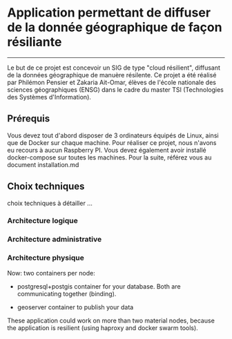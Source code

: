 # Application permettant de diffuser de la donnée géographique de façon résiliante

---------------------------------------------------------------------------------------------------

Le but de ce projet est concevoir un SIG de type "cloud résilient", diffusant de la données géographique de manuère résilente. Ce projet a été réalisé par Philémon Pensier et Zakaria Ait-Omar, élèves de l'école nationale des sciences géographiques (ENSG) dans le cadre du master TSI (Technologies des Systèmes d'Information).

## Prérequis

Vous devez tout d'abord disposer de 3 ordinateurs équipés de Linux, ainsi que de Docker sur chaque machine. Pour réaliser ce projet, nous n'avons eu recours à aucun Raspberry PI. Vous devez également avoir installé docker-compose sur toutes les machines. Pour la suite, référez vous au document installation.md

## Choix techniques

choix techniques à détailler ...

### Architecture logique

### Architecture administrative

### Architecture physique


Now: two containers per node:

* postgresql+postgis container for your database. Both are communicating together (binding).

* geoserver container to publish your data

These application could work on more than two material nodes, because the application is resilient (using haproxy and docker swarm tools).


